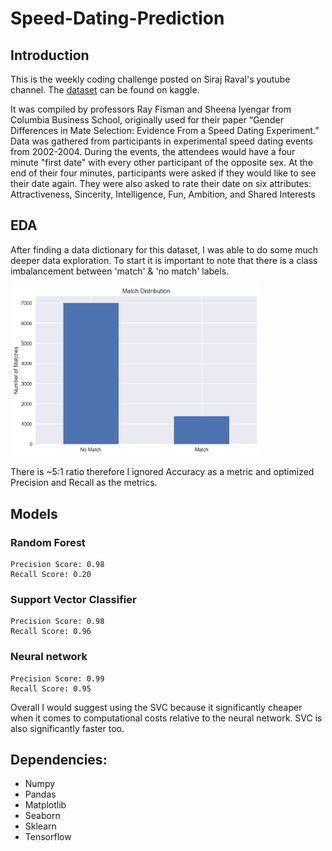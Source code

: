 # Speed-Dating-Prediction

## Introduction

This is the weekly coding challenge posted on Siraj Raval's youtube channel. The [dataset](https://www.kaggle.com/annavictoria/speed-dating-experiment) can be found on kaggle. 


It was compiled by professors Ray Fisman and Sheena Iyengar from Columbia Business School, originally used for their paper “Gender Differences in Mate Selection: Evidence From a Speed Dating Experiment.” Data was gathered from participants in experimental speed dating events from 2002-2004. During the events, the attendees would have a four minute "first date" with every other participant of the opposite sex. At the end of their four minutes, participants were asked if they would like to see their date again. They were also asked to rate their date on six attributes: Attractiveness, Sincerity, Intelligence, Fun, Ambition, and Shared Interests



## EDA 

After finding a data dictionary for this dataset, I was able to do some much deeper data exploration. To start it is important to note that there is a class imbalancement between 'match' & 'no match' labels. 

<img src="https://raw.githubusercontent.com/VinceKumar/Speed-Dating-Prediction/master/img/Match%20Distribution.png" width="400"> 

There is ~5:1 ratio therefore I ignored Accuracy as a metric and optimized Precision and Recall as the metrics.



## Models

### Random Forest
   ```
   Precision Score: 0.98
   Recall Score: 0.20
   ```
### Support Vector Classifier 
   ```
   Precision Score: 0.98
   Recall Score: 0.96
   
   ```
### Neural network
   ```
   Precision Score: 0.99
   Recall Score: 0.95
   ```
 
Overall I would suggest using the SVC because it significantly cheaper when it comes to computational costs relative to the neural network. SVC is also significantly faster too. 
 
## Dependencies:
 - Numpy
 - Pandas
 - Matplotlib
 - Seaborn
 - Sklearn
 - Tensorflow 
 



